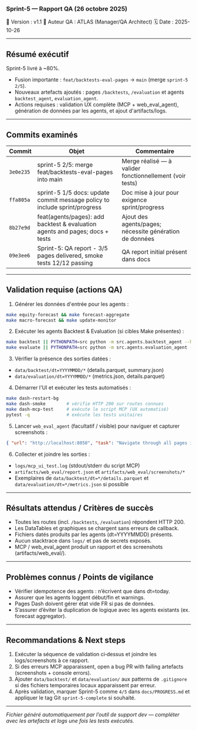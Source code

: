 ### Sprint-5 — Rapport QA (26 octobre 2025)

📌 Version : v1.1
🧾 Auteur QA : ATLAS (Manager/QA Architect)
🗓️ Date : 2025-10-26

---

## Résumé exécutif

Sprint-5 livré à ~80%.

- Fusion importante : `feat/backtests-eval-pages` → `main` (merge `sprint-5 2/5`).
- Nouveaux artefacts ajoutés : pages `/backtests`, `/evaluation` et agents `backtest_agent`, `evaluation_agent`.
- Actions requises : validation UX complète (MCP + web_eval_agent), génération de données par les agents, et ajout d'artifacts/logs.

---

## Commits examinés

| Commit | Objet | Commentaire |
|---|---|---|
| `3e0e235` | sprint-5 2/5: merge feat/backtests-eval-pages into main | Merge réalisé — à valider fonctionnellement (voir tests) |
| `ffa805a` | sprint-5 1/5 docs: update commit message policy to include sprint/progress | Doc mise à jour pour exigence sprint/progress |
| `8b27e9d` | feat(agents/pages): add backtest & evaluation agents and pages; docs + tests | Ajout des agents/pages; nécessite génération de données |
| `09e3ee6` | Sprint-5: QA report - 3/5 pages delivered, smoke tests 12/12 passing | QA report initial présent dans docs |

---

## Validation requise (actions QA)

1. Générer les données d'entrée pour les agents :

```bash
make equity-forecast && make forecast-aggregate
make macro-forecast && make update-monitor
```

2. Exécuter les agents Backtest & Evaluation (si cibles Make présentes) :

```bash
make backtest || PYTHONPATH=src python -m src.agents.backtest_agent --horizon 1m --top-n 5
make evaluate || PYTHONPATH=src python -m src.agents.evaluation_agent --horizon 1m
```

3. Vérifier la présence des sorties datées :

- `data/backtest/dt=YYYYMMDD/*` (details.parquet, summary.json)
- `data/evaluation/dt=YYYYMMDD/*` (metrics.json, details.parquet)

4. Démarrer l'UI et exécuter les tests automatisés :

```bash
make dash-restart-bg
make dash-smoke        # vérifie HTTP 200 sur routes connues
make dash-mcp-test     # exécute le script MCP (UX automatisé)
pytest -q              # exécute les tests unitaires
```

5. Lancer `web_eval_agent` (facultatif / visible) pour naviguer et capturer screenshots :

```json
{ "url": "http://localhost:8050", "task": "Navigate through all pages including Backtests and Evaluation; verify data tables, metrics, charts and absence of console errors.", "headless_browser": false }
```

6. Collecter et joindre les sorties :

- `logs/mcp_ui_test.log` (stdout/stderr du script MCP)
- `artifacts/web_eval/report.json` et `artifacts/web_eval/screenshots/*`
- Exemplaires de `data/backtest/dt=*/details.parquet` et `data/evaluation/dt=*/metrics.json` si possible

---

## Résultats attendus / Critères de succès

- Toutes les routes (incl. `/backtests`, `/evaluation`) répondent HTTP 200.
- Les DataTables et graphiques se chargent sans erreurs de callback.
- Fichiers datés produits par les agents (dt=YYYYMMDD) présents.
- Aucun stacktrace dans `logs/` et pas de secrets exposés.
- MCP / web_eval_agent produit un rapport et des screenshots (artifacts/web_eval/).

---

## Problèmes connus / Points de vigilance

- Vérifier idempotence des agents : n’écrivent que dans dt=today.
- Assurer que les agents loggent début/fin et warnings.
- Pages Dash doivent gérer état vide FR si pas de données.
- S’assurer d’éviter la duplication de logique avec les agents existants (ex. forecast aggregator).

---

## Recommandations & Next steps

1. Exécuter la séquence de validation ci‑dessus et joindre les logs/screenshots à ce rapport.
2. Si des erreurs MCP apparaissent, open a bug PR with failing artefacts (screenshots + console errors).
3. Ajouter `data/backtest/` et `data/evaluation/` aux patterns de `.gitignore` si des fichiers temporaires locaux apparaissent par erreur.
4. Après validation, marquer Sprint-5 comme `4/5` dans `docs/PROGRESS.md` et appliquer le tag Git `sprint-5-complete` si souhaité.

---

_Fichier généré automatiquement par l’outil de support dev — compléter avec les artefacts et logs une fois les tests exécutés._
